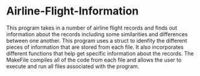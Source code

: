 # Airline-Flight-Information
This program takes in a number of airline flight records and finds out information about the records including some similarities and differences between one another. This program uses a struct to idenfity the different pieces of information that are stored from each file. It also incorporates different functions that help get specific information about the records.  The MakeFile compiles all of the code from each file and allows the user to execute and run all files associated with the program.
